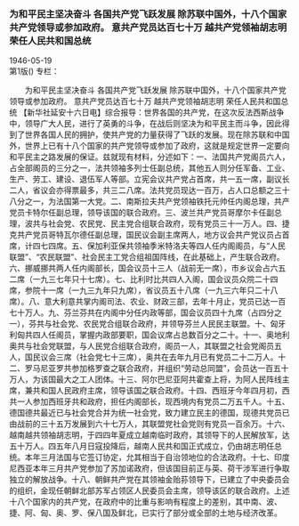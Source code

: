 ### 为和平民主坚决奋斗  各国共产党飞跃发展  除苏联中国外，十八个国家共产党领导或参加政府。  意共产党员达百七十万  越共产党领袖胡志明荣任人民共和国总统  

1946-05-19  
第1版()
专栏：

　　为和平民主坚决奋斗
    各国共产党飞跃发展
    除苏联中国外，十八个国家共产党领导或参加政府。
    意共产党员达百七十万
    越共产党领袖胡志明  荣任人民共和国总统
    【新华社延安十六日电】综合报导：世界各国的共产党，在这次反法西斯战争中，领导广大人民，进行了英勇的斗争，在战后则坚决为和平民主而斗争，因此得到了世界各国人民的拥护，使共产党的力量获得了飞跃的发展。现在除苏联和中国外，世界上已有十八个国家的共产党领导或参加了政府，这就是规定世界一定要向和平民主之路发展的保证。兹就现有材料，分述如下：一、法国共产党阁员六人，占全部阁员的三分之一，法共领袖多列士任副总统，其他五人则分任军备、工业、生产、劳工、建设、退伍军人等部。立宪会议共产党占首席，共一五一席，副议长二人，省议会亦得票最多，共三二八席。法共党员现达一百万，占人口总额之三十八分之一，为法国第一大党。二、南斯拉夫共产党领袖铁托元帅任内阁总理，共产党员卡特尔任副总理，领导该国的联合政府。三、波兰共产党员哥摩尔卡任副总理，波共与社会党、农民党、民主党合组联合政府，现有党员三十一万人。四、捷克共产党员哥特瓦尔德任副总理，国民议会副主席两人，地方议会共产党议员占首席，计四七四席。五、保加利亚保共领袖季米特洛夫等四人任内阁阁员，与“人民联盟”、“农民联盟”、社会民主工党合组祖国阵线，在此基础上，产生联合政府。六、挪威挪共两人任内阁部长，国会议员十三人（战前无一席），市乡议会占六五二席（一九三七年只十七席）。七、比利时比共四人入阁，国会议员众院二十四席，参院十一席（一九三九年只九席），省议员五十八席（一九三六年只二十八席）。八、意大利意共掌内阁司法、农业、财政三部，去年十月止，党员已达一百七十万人。九、芬兰芬共在内阁中分任内政等部，国会议员四十九席（占四分之一），芬共与社会党、农民党合组联合政府，并领导芬兰人民民主联盟。十、匈牙利匈共四人任阁员，掌握内政部要职，国会议席占总数百分之二十。十一、奥地利奥共与社会党联盟，与人民党合组联合政府，阁员一人，其联盟之社会党阁员五人，国民议会三席（社会党七十三席），奥共在去年九月已有党员二十二万人。十二、罗马尼亚罗共参加格罗查之联合政府，并组织“劳动总同盟”，会员达一百五十万人，为该国最大之工人团体。十三、阿尔巴尼亚阿共霍查上将，为阿人民阵线主席，兼共和国人民政府主席，领导该国之联合政府。十四、西班牙今年四月初，西共一人参加西班牙共和政府，担任内阁部长，现西境内有党员二万五千人。十五、德国德共最近已与社会党合并为统一社会党，致力建立民主的德国，现德共党员已由战前的三十五万发展到六十七万人，其联盟党社会党则有党员一百余万。十六、越南越共领袖胡志明，于四四年夏成立越南临时政府，其领导下的人民解放军，达五十万人。四五年八月日寇投降后，越南人民共和国正式成立，仍由胡志明任总统。本年三月法国与它签订协定，允其相当于自治领地位的合法政府。十七、印度尼西亚本年三月共产党参加了苏加诺政府，但该国目前正与英、荷干涉军进行争取独立的解放战争。十八、朝鲜共产党在其领袖金贻荪领导下，已建立了中央委员会的组织，金现任朝鲜北部苏军占领区人民委员会主席，领导该区的联合政府。上述十八个国家内的共产党，在政府中的比重与影响有程度上的差别，其中南、波、捷、阿、匈、奥、罗、保八国及鲜北，已实行了部分或全部的土地与经济改革。  
